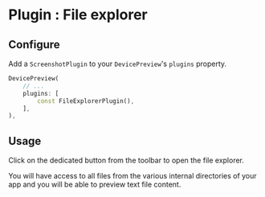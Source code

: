 # Plugin : File explorer

## Configure

Add a `ScreenshotPlugin` to your `DevicePreview`'s `plugins` property.

```dart
DevicePreview(
    // ...
    plugins: [
        const FileExplorerPlugin(),
    ],
),
```

## Usage

Click on the dedicated button from the toolbar to open the file explorer.

You will have access to all files from the various internal directories of your app and you will be able to preview text file content.